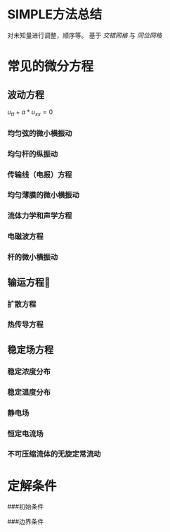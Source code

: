 # SIMPLE方法总结
对未知量进行调整，顺序等。
基于 *交错网格* 与 *同位网格*


# 常见的微分方程


## 波动方程
$u_{tt}+a*u_{xx} = 0$
### 均匀弦的微小横振动
### 均匀杆的纵振动
### 传输线（电报）方程
### 均匀薄膜的微小横振动
### 流体力学和声学方程
### 电磁波方程
### 杆的微小横振动

## 输运方程

### 扩散方程
### 热传导方程

## 稳定场方程

### 稳定浓度分布
### 稳定温度分布
### 静电场
### 恒定电流场
### 不可压缩流体的无旋定常流动

# 定解条件

###初始条件

###边界条件
